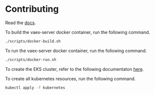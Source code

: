 # Contributing

Read the [docs](./docs).

To build the vaex-server docker container, run the following command.

```sh
./scripts/docker-build.sh
```

To run the vaex-server docker container, run the following command.

```sh
./scripts/docker-run.sh
```

To create the EKS cluster, refer to the following documentaton [here](./eks).

To create all kubernetes resources, run the following command.

```sh
kubectl apply -f kubernetes
```
